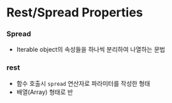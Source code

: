 # Rest/Spread Properties

### Spread

* Iterable object의 속성들을 하나씩 분리하여 나열하는 문법

### rest

* 함수 호출시 `spread` 연산자로 파라미터를 작성한 형태
* 배열\(Array\) 형태로 반

